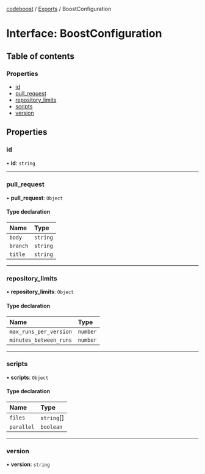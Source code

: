 [codeboost](../README.md) / [Exports](../modules.md) / BoostConfiguration

# Interface: BoostConfiguration

## Table of contents

### Properties

-   [id](BoostConfiguration.md#id)
-   [pull_request](BoostConfiguration.md#pull_request)
-   [repository_limits](BoostConfiguration.md#repository_limits)
-   [scripts](BoostConfiguration.md#scripts)
-   [version](BoostConfiguration.md#version)

## Properties

### id

• **id**: `string`

---

### pull_request

• **pull_request**: `Object`

#### Type declaration

| Name     | Type     |
| :------- | :------- |
| `body`   | `string` |
| `branch` | `string` |
| `title`  | `string` |

---

### repository_limits

• **repository_limits**: `Object`

#### Type declaration

| Name                   | Type     |
| :--------------------- | :------- |
| `max_runs_per_version` | `number` |
| `minutes_between_runs` | `number` |

---

### scripts

• **scripts**: `Object`

#### Type declaration

| Name       | Type       |
| :--------- | :--------- |
| `files`    | `string`[] |
| `parallel` | `boolean`  |

---

### version

• **version**: `string`
